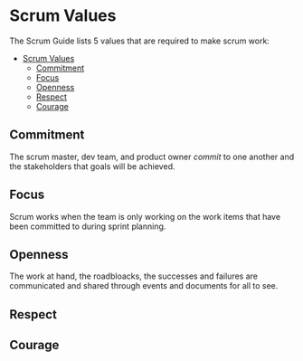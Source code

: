 # Scrum Values

The Scrum Guide lists 5 values that are required to make scrum work:

+ [Scrum Values](#scrum-values)
  + [Commitment](#commitment)
  + [Focus](#focus)
  + [Openness](#openness)
  + [Respect](#respect)
  + [Courage](#courage)

## Commitment

The scrum master, dev team, and product owner _commit_ to one another and the stakeholders that goals will be achieved.

## Focus

Scrum works when the team is only working on the work items that have been committed to during sprint planning.

## Openness

The work at hand, the roadbloacks, the successes and failures are communicated and shared through events and documents for all to see.

## Respect

## Courage
